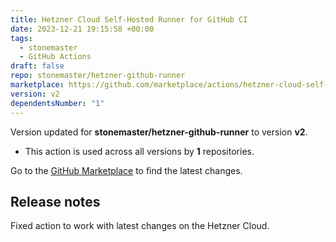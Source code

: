 ```yaml
---
title: Hetzner Cloud Self-Hosted Runner for GitHub CI
date: 2023-12-21 19:15:58 +00:00
tags:
  - stonemaster
  - GitHub Actions
draft: false
repo: stonemaster/hetzner-github-runner
marketplace: https://github.com/marketplace/actions/hetzner-cloud-self-hosted-runner-for-github-ci
version: v2
dependentsNumber: "1"
---
```



Version updated for **stonemaster/hetzner-github-runner** to version **v2**.
- This action is used across all versions by **1** repositories.

Go to the [GitHub Marketplace](https://github.com/marketplace/actions/hetzner-cloud-self-hosted-runner-for-github-ci) to find the latest changes.

## Release notes

Fixed action to work with latest changes on the Hetzner Cloud.
